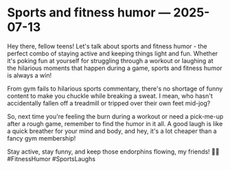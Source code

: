 # Sports and fitness humor — 2025-07-13

Hey there, fellow teens! Let's talk about sports and fitness humor - the perfect combo of staying active and keeping things light and fun. Whether it's poking fun at yourself for struggling through a workout or laughing at the hilarious moments that happen during a game, sports and fitness humor is always a win!

From gym fails to hilarious sports commentary, there's no shortage of funny content to make you chuckle while breaking a sweat. I mean, who hasn't accidentally fallen off a treadmill or tripped over their own feet mid-jog?

So, next time you're feeling the burn during a workout or need a pick-me-up after a rough game, remember to find the humor in it all. A good laugh is like a quick breather for your mind and body, and hey, it's a lot cheaper than a fancy gym membership!

Stay active, stay funny, and keep those endorphins flowing, my friends! 💪🤣 #FitnessHumor #SportsLaughs